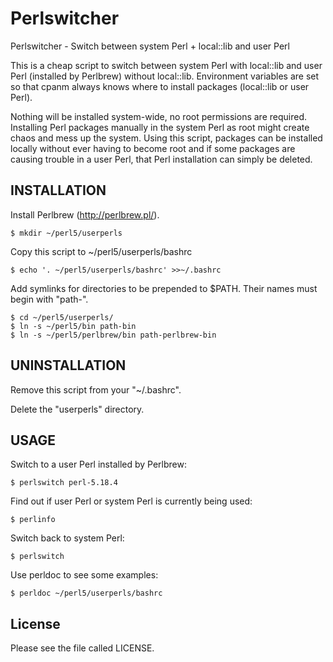 # Perlswitcher

Perlswitcher - Switch between system Perl + local::lib and user Perl

This is a cheap script to switch between system Perl with local::lib and
user Perl (installed by Perlbrew) without local::lib. Environment
variables are set so that cpanm always knows where to install packages
(local::lib or user Perl).

Nothing will be installed system-wide, no root
permissions are required.
Installing Perl packages manually in the system Perl as root
might create chaos and mess up the system.
Using this script, packages can be installed locally
without ever having to become root
and if some packages are causing trouble in a user Perl,
that Perl installation can simply be deleted.



INSTALLATION
------------

Install Perlbrew (<http://perlbrew.pl/>).

    $ mkdir ~/perl5/userperls

Copy this script to ~/perl5/userperls/bashrc

    $ echo '. ~/perl5/userperls/bashrc' >>~/.bashrc

Add symlinks for directories to be prepended to $PATH. Their names must
begin with "path-".

    $ cd ~/perl5/userperls/
    $ ln -s ~/perl5/bin path-bin
    $ ln -s ~/perl5/perlbrew/bin path-perlbrew-bin



UNINSTALLATION
--------------

Remove this script from your "~/.bashrc".

Delete the "userperls" directory.



USAGE
-----

Switch to a user Perl installed by Perlbrew:

    $ perlswitch perl-5.18.4

Find out if user Perl or system Perl is currently being used:

    $ perlinfo

Switch back to system Perl:

    $ perlswitch

Use perldoc to see some examples:

    $ perldoc ~/perl5/userperls/bashrc



License
-------

Please see the file called LICENSE.



